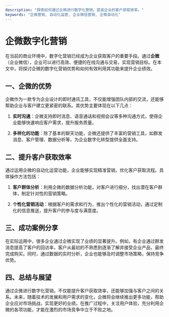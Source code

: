 ```yaml
---
description: "探索如何通过企微进行数字化营销，提高企业的客户获取效率。"
keywords: "企微营销, 自动化运营, 企业微信营销, 企微自动化"
---
```

# 企微数字化营销

在当前的商业环境中，数字化营销已经成为企业获取客户的重要手段。通过**企微**（企业微信），企业可以进行高效、便捷的在线沟通与交易，实现营销目标。在本文中，将探讨企微的数字化营销优势和如何有效利用其功能来提升企业绩效。

## 一、企微的优势

企微作为一款专为企业设计的即时通讯工具，不仅能增强团队内部的交流，还能够帮助企业与客户建立更紧密的联系。其优势主要体现在以下几点：

1. **实时沟通**：企微支持即时消息、语音通话和视频会议等多种沟通方式，使得企业能够快速响应客户需求，提升服务质量。
   
2. **多样化的功能**：除了基本的聊天功能，企微还提供了丰富的营销工具，如群发消息、客户管理、数据分析等，为企业数字化转型提供全面支持。

## 二、提升客户获取效率

通过运用企微的自动化运营功能，企业能够实现精准营销，优化客户获取流程。具体操作方法包括：

1. **客户群体分析**：利用企微的数据分析功能，对客户进行细分，找出潜在客户群体，制定针对性的营销策略。
   
2. **个性化营销活动**：根据客户的需求和行为，推出个性化的营销活动，通过定制化的信息推送，提升客户的参与度与满意度。

## 三、成功案例分享

在实际运用中，很多企业通过企微实现了业绩的显著提升。例如，有企业通过群发消息提高了客户的回访率，客户从最初的不熟悉到逐渐了解并接受企业产品，最终完成购买。同时，通过数据的实时分析，企业也能够及时调整市场策略，保持竞争优势。

## 四、总结与展望

通过企微进行数字化营销，不仅能提升客户获取效率，还能够加强与客户之间的关系。未来，随着技术的发展和用户需求的变化，企微将会继续推出更多功能，帮助企业应对市场挑战，实现更好的业绩。在推广过程中，关注用户体验，充分利用企微的各项功能，才能在激烈的市场竞争中立于不败之地。
